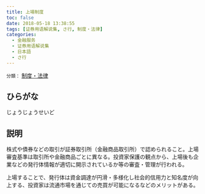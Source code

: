 ```yaml
---
title: 上場制度
toc: false
date: 2018-05-18 13:38:55
tags: [证券用语解说集, さ行, 制度・法律]
categories:
  - 金融服务
  - 证券用语解说集
  - 日本語
  - さ行
---
```


`分類：` [制度・法律](/tags/制度・法律/)

## ひらがな

じょうじょうせいど

## 説明

株式や債券などの取引が証券取引所（金融商品取引所）で認められること。上場審査基準は取引所や金融商品ごとに異なる。投資家保護の観点から、上場後も企業などの発行体情報が適切に開示されているか等の審査・管理が行われる。

上場することで、発行体は資金調達が円滑・多様化し社会的信用力と知名度が向上する、投資家は流通市場を通じての売買が可能になるなどのメリットがある。
